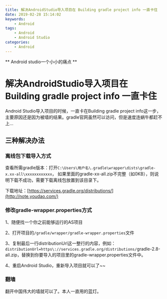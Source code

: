 ```yaml
---
title: 解决AndroidStudio导入项目在 Building gradle project info 一直卡住
date: 2019-02-28 15:14:02
keywords:
    - Android
tags:
    - Android
    - Android Studio
categories:
    - Android
---
```


** Android studio一个小小的痛点 **

<!-- more -->

# 解决AndroidStudio导入项目在 Building gradle project info 一直卡住
Android Studio导入项目的时候，一直卡在Building gradle project info这一步，主要原因还是因为被墙的结果。gradle官网虽然可以访问，但是速度连蜗牛都赶不上...

## 三种解决办法

### 离线包下载导入方式

查看所需gradle版本：打开`C:\Users\用户名\.gradle\wrapper\dists\gradle-x.xx-all\xxxxxxxxxxxx`，
如果里面的gradle-xx-all.zip不完整（如0KB），则说明下载不成功，需要下载离线包放置到该目录下。

下载地址：[https://services.gradle.org/distributions/](http://note.youdao.com/)

### 修改gradle-wrapper.properties方式

1、随便找一个你之前能够运行的AS项目

2、打开项目的`/gradle/wrapper/gradle-wrapper.properties`文件

3、复制最后一行distributionUrl这一整行的内容，例如：`distributionUrl=https\://services.gradle.org/distributions/`gradle-2.8-all.zip，替换到你要导入的项目里的gradle-wrapper.properties文件中。

4、重启Android Studio，重新导入项目就可以了~~

### 翻墙
翻开中国伟大的墙就可以了。本人一直用的蓝灯。

